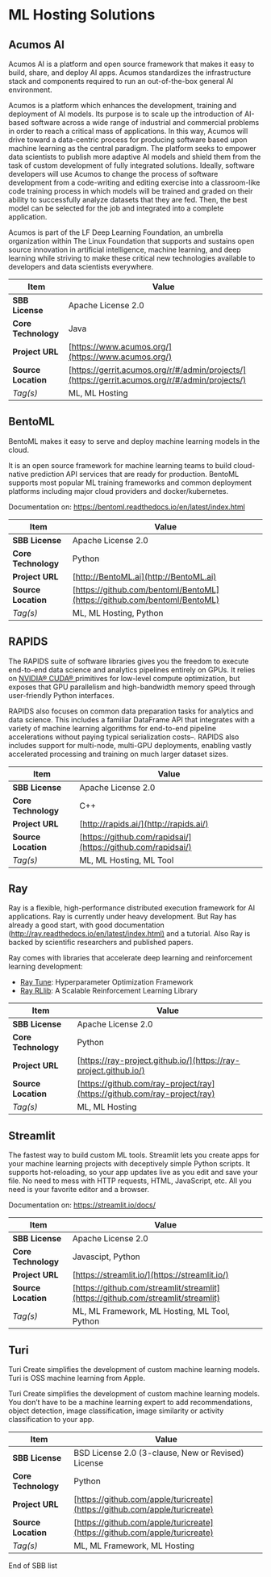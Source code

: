 # ML Hosting Solutions

## Acumos AI

<p>Acumos AI is a platform and open source framework that makes it easy to build, share, and deploy AI apps. Acumos standardizes the infrastructure stack and components required to run an out-of-the-box general AI environment.</p>



<p>Acumos is a platform which enhances the development, training and deployment of AI models. Its purpose is to scale up the introduction of AI-based software across a wide range of industrial and commercial problems in order to reach a critical mass of applications. In this way, Acumos will drive toward a data-centric process for producing software based upon machine learning as the central paradigm. The platform seeks to empower data scientists to publish more adaptive AI models and shield them from the task of custom development of fully integrated solutions. Ideally, software developers will use Acumos to change the process of software development from a code-writing and editing exercise into a classroom-like code training process in which models will be trained and graded on their ability to successfully analyze datasets that they are fed. Then, the best model can be selected for the job and integrated into a complete application.</p>



<p>Acumos is part of&#160;the LF Deep Learning Foundation, an umbrella organization within The Linux Foundation that supports and sustains open source innovation in artificial intelligence, machine learning, and deep learning while striving to make these critical new technologies available to developers and data scientists everywhere.</p>

Item | Value 
----- | -----
**SBB License** | Apache License 2.0
**Core Technology** | Java
**Project URL** | [https://www.acumos.org/](https://www.acumos.org/)
**Source Location** | [https://gerrit.acumos.org/r/#/admin/projects/](https://gerrit.acumos.org/r/#/admin/projects/)
*Tag(s)* |ML, ML Hosting


## BentoML

<p>BentoML makes it easy to serve and deploy machine learning models in the cloud.</p>



<p>It is an open source framework for machine learning teams to build cloud-native prediction API services that are ready for production. BentoML supports most popular ML training frameworks and common deployment platforms including major cloud providers and docker/kubernetes.</p>



<p>Documentation on: <a href="https://bentoml.readthedocs.io/en/latest/index.html" target="_blank" rel="noreferrer noopener" aria-label="https://bentoml.readthedocs.io/en/latest/index.html (opens in a new tab)">https://bentoml.readthedocs.io/en/latest/index.html</a></p>

Item | Value 
----- | -----
**SBB License** | Apache License 2.0
**Core Technology** | Python
**Project URL** | [http://BentoML.ai](http://BentoML.ai)
**Source Location** | [https://github.com/bentoml/BentoML](https://github.com/bentoml/BentoML)
*Tag(s)* |ML, ML Hosting, Python


## RAPIDS
<p>The RAPIDS suite of software libraries gives you the freedom to execute end-to-end data science and analytics pipelines entirely on GPUs. It relies on <a href="https://developer.nvidia.com/cuda-toolkit" target="_blank" rel="noopener noreferrer">NVIDIA® CUDA® </a> primitives for low-level compute optimization, but exposes that GPU parallelism and high-bandwidth memory speed through user-friendly Python interfaces.</p>
<p>RAPIDS also focuses on common data preparation tasks for analytics and data science. This includes a familiar DataFrame API that integrates with a variety of machine learning algorithms for end-to-end pipeline accelerations without paying typical serialization costs&#8211;. RAPIDS also includes support for multi-node, multi-GPU deployments, enabling vastly accelerated processing and training on much larger dataset sizes.</p>

Item | Value 
----- | -----
**SBB License** | Apache License 2.0
**Core Technology** | C++
**Project URL** | [http://rapids.ai/](http://rapids.ai/)
**Source Location** | [https://github.com/rapidsai/](https://github.com/rapidsai/)
*Tag(s)* |ML, ML Hosting, ML Tool


## Ray

<p>Ray is a flexible, high-performance distributed execution framework for AI applications. Ray is currently under heavy development. But Ray has already a good start, with good documentation (<a href="http://ray.readthedocs.io/en/latest/index.html)" target="_blank" rel="noreferrer noopener" aria-label="http://ray.readthedocs.io/en/latest/index.html) (opens in a new tab)">http://ray.readthedocs.io/en/latest/index.html)</a> and a tutorial. Also Ray is backed by scientific researchers and published papers.</p>



<p>Ray comes with libraries that accelerate deep learning and reinforcement learning development:</p>



<ul><li><a href="http://ray.readthedocs.io/en/latest/tune.html" rel="nofollow">Ray Tune</a>: Hyperparameter Optimization Framework</li><li><a href="http://ray.readthedocs.io/en/latest/rllib.html" rel="nofollow">Ray RLlib</a>: A Scalable Reinforcement Learning Library</li></ul>

Item | Value 
----- | -----
**SBB License** | Apache License 2.0
**Core Technology** | Python
**Project URL** | [https://ray-project.github.io/](https://ray-project.github.io/)
**Source Location** | [https://github.com/ray-project/ray](https://github.com/ray-project/ray)
*Tag(s)* |ML, ML Hosting


## Streamlit

<p>The fastest way to build custom ML tools. Streamlit lets you create apps for your machine learning projects  with deceptively simple Python scripts. It supports hot-reloading, so  your app updates live as you edit and save your file. No need to mess  with HTTP requests, HTML, JavaScript, etc. All you need is your favorite  editor and a browser.</p>



<p>Documentation on: <a href="https://streamlit.io/docs/" target="_blank" rel="noreferrer noopener" aria-label="https://streamlit.io/docs/ (opens in a new tab)">https://streamlit.io/docs/</a></p>

Item | Value 
----- | -----
**SBB License** | Apache License 2.0
**Core Technology** | Javascipt, Python
**Project URL** | [https://streamlit.io/](https://streamlit.io/)
**Source Location** | [https://github.com/streamlit/streamlit](https://github.com/streamlit/streamlit)
*Tag(s)* |ML, ML Framework, ML Hosting, ML Tool, Python


## Turi
<p><span class="col-11 text-gray-dark mr-2">Turi Create simplifies the development of custom machine learning models. </span>Turi is OSS machine learning from Apple.</p>
<p>Turi Create simplifies the development of custom machine learning models. You don&#8217;t have to be a machine learning expert to add recommendations, object detection, image classification, image similarity or activity classification to your app.</p>

Item | Value 
----- | -----
**SBB License** | BSD License 2.0 (3-clause, New or Revised) License
**Core Technology** | Python
**Project URL** | [https://github.com/apple/turicreate](https://github.com/apple/turicreate)
**Source Location** | [https://github.com/apple/turicreate](https://github.com/apple/turicreate)
*Tag(s)* |ML, ML Framework, ML Hosting

End of SBB list <br>